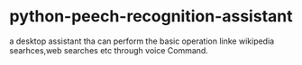 # python-peech-recognition-assistant
a desktop assistant tha can perform the basic operation linke wikipedia searhces,web searches etc through voice Command. 
